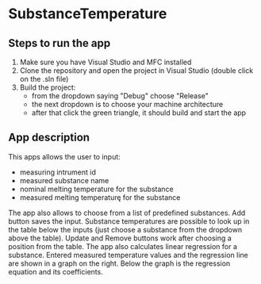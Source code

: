 # SubstanceTemperature

## Steps to run the app

1. Make sure you have Visual Studio and MFC installed
2. Clone the repository and open the project in Visual Studio (double click on the .sln file)
3. Build the project:
	* from the dropdown saying "Debug" choose "Release"
	* the next dropdown is to choose your machine architecture
	* after that click the green triangle, it should build and start the app

## App description

This apps allows the user to input:
* measuring intrument id
* measured substance name
* nominal melting temperature for the substance 
* measured melting temperaturę for the substance

The app also allows to choose from a list of predefined substances. Add button saves the input. Substance temperatures are possible to look up in the table below the inputs (just choose a substance from the dropdown above the table).
Update and Remove buttons work after choosing a position from the table.
The app also calculates linear regression for a substance.
Entered measured temperature values and the regression line are shown in a graph on the right.
Below the graph is the regression equation and its coefficients.